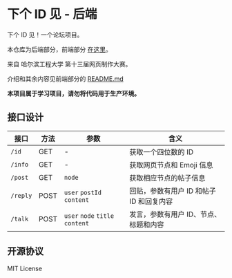 # 下个 ID 见 - 后端
下个 ID 见！一个论坛项目。

本仓库为后端部分，前端部分 [在这里](https://github.com/Lifeni/see-you-next-id)。

来自 哈尔滨工程大学 第十三届网页制作大赛。

介绍和其余内容见前端部分的 [README.md](https://github.com/Lifeni/see-you-next-id/blob/master/README.md)

**本项目属于学习项目，请勿将代码用于生产环境。**

## 接口设计

| 接口     | 方法 | 参数                            | 含义                                     |
| -------- | ---- | ------------------------------- | ---------------------------------------- |
| `/id`    | GET  | -                               | 获取一个四位数的 ID                      |
| `/info`  | GET  | -                               | 获取网页节点和 Emoji 信息                |
| `/post`  | GET  | `node`                          | 获取相应节点的帖子信息                   |
| `/reply` | POST | `user` `postId` `content`       | 回贴，参数有用户 ID 和帖子 ID 和回复内容 |
| `/talk`  | POST | `user` `node` `title` `content` | 发言，参数有用户 ID、节点、标题和内容    |

## 开源协议

MIT License
